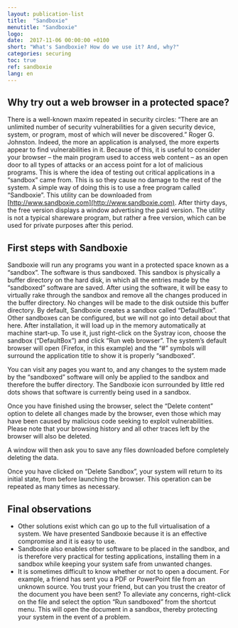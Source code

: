```yaml
---
layout: publication-list
title:  "Sandboxie"
menutitle: "Sandboxie"
logo:
date:  2017-11-06 00:00:00 +0100
short: "What's Sandboxie? How do we use it? And, why?"
categories: securing
toc: true
ref: sandboxie
lang: en
---
```

## Why try out a web browser in a protected space?
There is a well-known maxim repeated in security circles: “There are an unlimited number of security vulnerabilities for a given security device, system, or program, most of which will never be discovered.” Roger G. Johnston. Indeed, the more an application is analysed, the more experts appear to find vulnerabilities in it. Because of this, it is useful to consider your browser – the main program used to access web content – as an open door to all types of attacks or an access point for a lot of malicious programs. This is where the idea of testing out critical applications in a “sandbox” came from. This is so they cause no damage to the rest of the system. A simple way of doing this is to use a free program called “Sandboxie”. This utility can be downloaded from [http://www.sandboxie.com](http://www.sandboxie.com). After thirty days, the free version displays a window advertising the paid version. The utility is not a typical shareware program, but rather a free version, which can be used for private purposes after this period.

## First steps with Sandboxie
Sandboxie will run any programs you want in a protected space known as a “sandbox”. The software is thus sandboxed. This sandbox is physically a buffer directory on the hard disk, in which all the entries made by the “sandboxed” software are saved. After using the software, it will be easy to virtually rake through the sandbox and remove all the changes produced in the buffer directory. No changes will be made to the disk outside this buffer directory. By default, Sandboxie creates a sandbox called “DefaultBox”. Other sandboxes can be configured, but we will not go into detail about that here. After installation, it will load up in the memory automatically at machine start-up. To use it, just right-click on the Systray icon, choose the sandbox (“DefaultBox”) and click “Run web browser”. The system’s default browser will open (Firefox, in this example) and the “#” symbols will surround the application title to show it is properly “sandboxed”.

You can visit any pages you want to, and any changes to the system made by the “sandboxed” software will only be applied to the sandbox and therefore the buffer directory. The Sandboxie icon surrounded by little red dots shows that software is currently being used in a sandbox.

Once you have finished using the browser, select the “Delete content” option to delete all changes made by the browser, even those which may have been caused by malicious code seeking to exploit vulnerabilities. Please note that your browsing history and all other traces left by the browser will also be deleted.

A window will then ask you to save any files downloaded before completely deleting the data.

Once you have clicked on “Delete Sandbox”, your system will return to its initial state, from before launching the browser. This operation can be repeated as many times as necessary.

## Final observations

* Other solutions exist which can go up to the full virtualisation of a system. We have presented Sandboxie because it is an effective compromise and it is easy to use.
* Sandboxie also enables other software to be placed in the sandbox, and is therefore very practical for testing applications, installing them in a sandbox while keeping your system safe from unwanted changes.
* It is sometimes difficult to know whether or not to open a document. For example, a friend has sent you a PDF or PowerPoint file from an unknown source. You trust your friend, but can you trust the creator of the document you have been sent? To alleviate any concerns, right-click on the file and select the option “Run sandboxed” from the shortcut menu. This will open the document in a sandbox, thereby protecting your system in the event of a problem.
